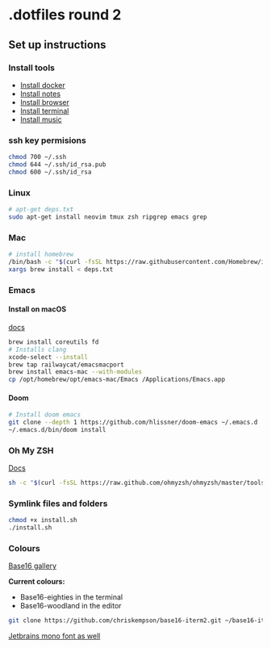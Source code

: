 # .dotfiles round 2

## Set up instructions

### Install tools

- [Install docker](https://docs.docker.com/engine/install/)
- [Install notes](https://apps.apple.com/gb/app/bear-markdown-notes/id1091189122?mt=12)
- [Install browser](https://arc.net)
- [Install terminal](https://iterm2.com/downloads.html)
- [Install music](https://www.spotify.com/de-en/download/other/)


### ssh key permisions

``` bash
chmod 700 ~/.ssh
chmod 644 ~/.ssh/id_rsa.pub
chmod 600 ~/.ssh/id_rsa
```


### Linux
```bash
# apt-get deps.txt
sudo apt-get install neovim tmux zsh ripgrep emacs grep
```

### Mac
```bash
# install homebrew
/bin/bash -c "$(curl -fsSL https://raw.githubusercontent.com/Homebrew/install/HEAD/install.sh)"
xargs brew install < deps.txt
```

### Emacs
#### Install on macOS
[docs](https://github.com/hlissner/doom-emacs/blob/develop/docs/getting_started.org#on-macos)

```bash
brew install coreutils fd
# Installs clang
xcode-select --install
brew tap railwaycat/emacsmacport
brew install emacs-mac --with-modules
cp /opt/homebrew/opt/emacs-mac/Emacs /Applications/Emacs.app
```

#### Doom 
```bash
# Install doom emacs
git clone --depth 1 https://github.com/hlissner/doom-emacs ~/.emacs.d
~/.emacs.d/bin/doom install
```


### Oh My ZSH
[Docs](https://ohmyz.sh/#install)

``` bash
sh -c "$(curl -fsSL https://raw.github.com/ohmyzsh/ohmyzsh/master/tools/install.sh)"
```

### Symlink files and folders

```bash
chmod +x install.sh
./install.sh
```

### Colours
[Base16 gallery](https://tinted-theming.github.io/base16-emacs/)

**Current colours:**
- Base16-eighties in the terminal
- Base16-woodland in the editor


``` bash
git clone https://github.com/chriskempson/base16-iterm2.git ~/base16-iterm2
```

[Jetbrains mono font as well](https://www.jetbrains.com/lp/mono/)

